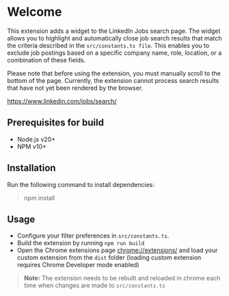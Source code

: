 # Welcome

This extension adds a widget to the LinkedIn Jobs search page. The widget allows you to highlight and automatically close job search results that match the criteria described in the `src/constants.ts file`. This enables you to exclude job postings based on a specific company name, role, location, or a combination of these fields.

Please note that before using the extension, you must manually scroll to the bottom of the page. Currently, the extension cannot process search results that have not yet been rendered by the browser.

https://www.linkedin.com/jobs/search/

## Prerequisites for build
- Node.js v20+
- NPM v10+

## Installation
Run the following command to install dependencies:
>npm install

## Usage
- Configure your filter preferences in `src/constants.ts`.
- Build the extension by running `npm run build`
- Open the Chrome extensions page [chrome://extensions/](chrome://extensions/) and load your custom extension from the `dist` folder (loading custom extension requires Chrome Developer mode enabled)
> **Note:** The extension needs to be rebuilt and reloaded in chrome each time when changes are made to `src/constants.ts`